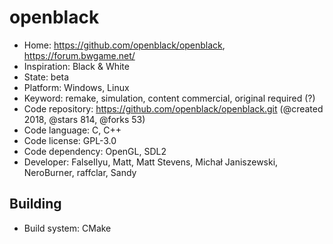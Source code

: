 # openblack

- Home: https://github.com/openblack/openblack, https://forum.bwgame.net/
- Inspiration: Black & White
- State: beta
- Platform: Windows, Linux
- Keyword: remake, simulation, content commercial, original required (?)
- Code repository: https://github.com/openblack/openblack.git (@created 2018, @stars 814, @forks 53)
- Code language: C, C++
- Code license: GPL-3.0
- Code dependency: OpenGL, SDL2
- Developer: FalseIlyu, Matt, Matt Stevens, Michał Janiszewski, NeroBurner, raffclar, Sandy

## Building

- Build system: CMake
